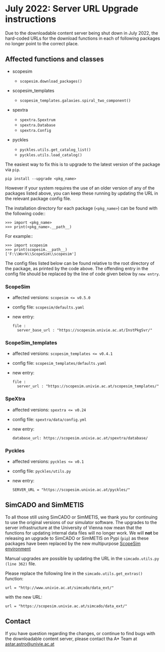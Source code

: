 # July 2022: Server URL Upgrade instructions

Due to the downloadable content server being shut down in July 2022, the hard-coded URLs for the download functions in each of following packages no longer point to the correct place.


## Affected functions and classes

- scopesim

  - ``scopesim.download_packages()``

- scopesim_templates

  - ``scopesim_templates.galaxies.spiral_two_component()``

- spextra

  - ``spextra.Spextrum``
  - ``spextra.Database``
  - ``spextra.Config``

- pyckles

  - ``pyckles.utils.get_catalog_list()``
  - ``pyckles.utils.load_catalog()``

The easiest way to fix this is to upgrade to the latest version of the package via ``pip``.

    pip install --upgrade <pkg_name>

However if your system requires the use of an older version of any of the packages listed above, you can keep these running by updating the URL in the relevant package config file.

The installation directory for each package (``<pkg_name>``) can be found with the following code::

    >>> import <pkg_name>
    >>> print(<pkg_name>.__path__)

For example::

    >>> import scopesim
    >>> print(scopesim.__path__)
    ['F:\\Work\\ScopeSim\\scopesim']

The config files listed below can be found relative to the root directory of the package, as printed by the code above.
The offending entry in the config file should be replaced by the line of code given below by ``new entry``.

### ScopeSim

- affected versions: ``scopesim <= v0.5.0``
- config file: ``scopesim/defaults.yaml``
- new entry:

      file :
        server_base_url : "https://scopesim.univie.ac.at/InstPkgSvr/"

### ScopeSim_templates

- affected versions: ``scopesim_templates <= v0.4.1``
- config file: ``scopesim_templates/defaults.yaml``
- new entry:

      file :
        server_url : "https://scopesim.univie.ac.at/scopesim_templates/"

### SpeXtra

- affected versions: ``spextra <= v0.24``
- config file: ``spextra/data/config.yml``
- new entry:

      database_url: https://scopesim.univie.ac.at/spextra/database/

### Pyckles

- affected versions: ``pyckles <= v0.1``
- config file: ``pyckles/utils.py``
- new entry:

      SERVER_URL = "https://scopesim.univie.ac.at/pyckles/"


## SimCADO and SimMETIS

To all those still using SimCADO or SimMETIS, we thank you for continuing to use the original versions of our simulator software.
The upgrades to the server infrastructure at the University of Vienna now mean that the functions for updating internal data files will no longer work.
We will **not** be releasing an upgrade to SimCADO or SimMETIS on Pypi (``pip``) as these packages have been replaced by the new multipurpose 
[ScopeSim environment](https://scopesim.readthedocs.io/en/latest/)

Manual upgrades are possible by updating the URL  in the ``simcado.utils.py (line 362)`` file. 

Please replace the following line in the ``simcado.utils.get_extras()`` function:

    url = "http://www.univie.ac.at/simcado/data_ext/"

with the new URL:

    url = "https://scopesim.univie.ac.at/simcado/data_ext/"


## Contact

If you have question regarding the changes, or continue to find bugs with the downloadable content server, please contact tha A* Team at [astar.astro@univie.ac.at](astar.astro@univie.ac.at)

